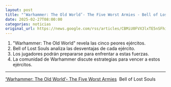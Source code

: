 ```yaml
---
layout: post
title: "‘Warhammer: The Old World’- The Five Worst Armies - Bell of Lost Souls"
date: 2025-02-27T08:00:00
categories: noticias
original_url: https://news.google.com/rss/articles/CBMiU0FVX3lxTE5nSFhic2RHa0Q4MWd6QW5Cd0xNVlFEbXdmaVIyOURuR2dmaUdwRlYtNklkaW43cWpQV2haN09WMVhFVDEyV05Lc0NLd2FoRGFkRTln?oc=5
---
```



1. "Warhammer: The Old World" revela las cinco peores ejércitos.
2. Bell of Lost Souls analiza las desventajas de cada ejército.
3. Los jugadores podrán prepararse para enfrentar a estas fuerzas.
4. La comunidad de Warhammer discute estrategias para vencer a estos ejércitos.


---


[‘Warhammer: The Old World’- The Five Worst Armies](https://news.google.com/rss/articles/CBMiU0FVX3lxTE5nSFhic2RHa0Q4MWd6QW5Cd0xNVlFEbXdmaVIyOURuR2dmaUdwRlYtNklkaW43cWpQV2haN09WMVhFVDEyV05Lc0NLd2FoRGFkRTln?oc=5)  Bell of Lost Souls